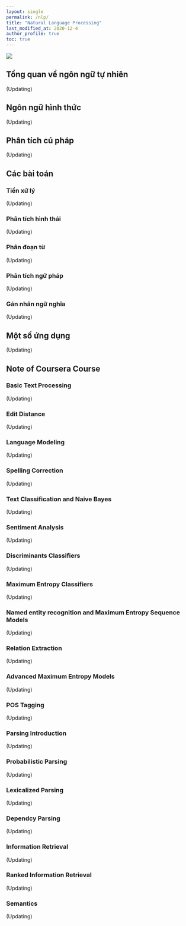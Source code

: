 ```yaml
---
layout: single
permalink: /nlp/
title: "Natural Language Processing"
last_modified_at: 2020-12-4
author_profile: true
toc: true
---
```


<p><img src="{{site.baseurl}}/assets/images/header/nlp.png"></p>

## Tổng quan về ngôn ngữ tự nhiên

(Updating)

## Ngôn ngữ hình thức

(Updating)

## Phân tích cú pháp

(Updating)

## Các bài toán

### Tiền xử lý

(Updating)

### Phân tích hình thái

(Updating)

### Phân đoạn từ

(Updating)

### Phân tích ngữ pháp

(Updating)

### Gán nhãn ngữ nghĩa

(Updating)

## Một số ứng dụng

(Updating)

## Note of Coursera Course

### Basic Text Processing

(Updating)

### Edit Distance

(Updating)

### Language Modeling

(Updating)

### Spelling Correction

(Updating)

### Text Classification and Naive Bayes

(Updating)

### Sentiment Analysis

(Updating)

### Discriminants Classifiers

(Updating)

### Maximum Entropy Classifiers

(Updating)

### Named entity recognition and Maximum Entropy Sequence Models

(Updating)

### Relation Extraction

(Updating)

### Advanced Maximum Entropy Models

(Updating)

### POS Tagging

(Updating)

### Parsing Introduction

(Updating)

### Probabilistic Parsing

(Updating)

### Lexicalized Parsing

(Updating)

### Dependcy Parsing

(Updating)

### Information Retrieval

(Updating)

### Ranked Information Retrieval

(Updating)

### Semantics

(Updating)
